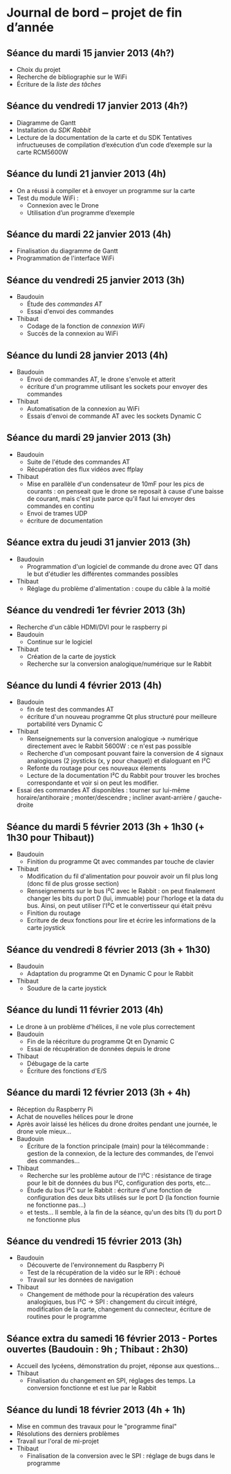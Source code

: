Journal de bord – projet de fin d’année
=======================================

Séance du mardi 15 janvier 2013 (4h?)
-------------------------------------
- Choix du projet
- Recherche de bibliographie sur le WiFi
- Écriture de la *liste des tâches*

Séance du vendredi 17 janvier 2013 (4h?)
----------------------------------------
- Diagramme de Gantt
- Installation du *SDK Rabbit*
- Lecture de la documentation de la carte et du SDK
 Tentatives infructueuses de compilation d’exécution d’un code d’exemple sur la carte RCM5600W

Séance du lundi 21 janvier 2013 (4h)
------------------------------------
- On a réussi à compiler et à envoyer un programme sur la carte
- Test du module WiFi :
    - Connexion avec le Drone
    - Utilisation d’un programme d’exemple

Séance du mardi 22 janvier 2013 (4h)
------------------------------------
- Finalisation du diagramme de Gantt
- Programmation de l'interface WiFi

Séance du vendredi 25 janvier 2013 (3h)
---------------------------------------
- Baudouin
    - Étude des *commandes AT*
    - Essai d'envoi des commandes
- Thibaut
    - Codage de la fonction de *connexion WiFi*
    - Succès de la connexion au WiFi

Séance du lundi 28 janvier 2013 (4h)
------------------------------------
- Baudouin
    - Envoi de commandes AT, le drone s'envole et atterit
    - écriture d'un programme utilisant les sockets pour envoyer des commandes
- Thibaut
    - Automatisation de la connexion au WiFi
    - Essais d'envoi de commande AT avec les sockets Dynamic C

Séance du mardi 29 janvier 2013 (3h)
------------------------------------
- Baudouin
    - Suite de l'étude des commandes AT
    - Récupération des flux vidéos avec ffplay
- Thibaut
    - Mise en parallèle d'un condensateur de 10mF pour les pics de courants : on penseait que le drone se reposait à cause d'une baisse de courant, mais c'est juste parce qu'il faut lui envoyer des commandes en continu
	- Envoi de trames UDP
	- écriture de documentation

Séance extra du jeudi 31 janvier 2013 (3h)
------------------------------------------
- Baudouin
    - Programmation d'un logiciel de commande du drone avec QT dans le but d'étudier les différentes commandes possibles
- Thibaut
    - Réglage du problème d'alimentation : coupe du câble à la moitié

Séance du vendredi 1er février 2013 (3h)
----------------------------------------
- Recherche d'un câble HDMI/DVI pour le raspberry pi
- Baudouin
    - Continue sur le logiciel
- Thibaut
    - Création de la carte de joystick
    - Recherche sur la conversion analogique/numérique sur le Rabbit

Séance du lundi 4 février 2013 (4h)
-----------------------------------
- Baudouin
	- fin de test des commandes AT
	- écriture d'un nouveau programme Qt plus structuré pour meilleure portabilité vers Dynamic C
- Thibaut
	- Renseignements sur la conversion analogique -> numérique directement avec le Rabbit 5600W : ce n'est pas possible
	- Recherche d'un composant pouvant faire la conversion de 4 signaux analogiques (2 joysticks (x, y pour chaque)) et dialoguant en I²C
	- Refonte du routage pour ces nouveaux élements
	- Lecture de la documentation I²C du Rabbit pour trouver les broches correspondante et voir si on peut les modifier.
- Essai des commandes AT disponibles : tourner sur lui-même horaire/antihoraire ; monter/descendre ; incliner avant-arrière / gauche-droite

Séance du mardi 5 février 2013 (3h + 1h30 (+ 1h30 pour Thibaut))
--------------------------------------------------------------
- Baudouin
	- Finition du programme Qt avec commandes par touche de clavier
- Thibaut
	- Modification du fil d'alimentation pour pouvoir avoir un fil plus long (donc fil de plus grosse section)
	- Renseignements sur le bus I²C avec le Rabbit : on peut finalement changer les bits du port D (lui, immuable) pour l'horloge et la data du bus. Ainsi, on peut utiliser l'I²C et le convertisseur qui était prévu
	- Finition du routage
	- Ecriture de deux fonctions pour lire et écrire les informations de la carte joystick

Séance du vendredi 8 février 2013 (3h + 1h30)
---------------------------------------------
- Baudouin
 	- Adaptation du programme Qt en Dynamic C pour le Rabbit
- Thibaut
	- Soudure de la carte joystick

Séance du lundi 11 février 2013 (4h)
------------------------------------
- Le drone à un problème d'hélices, il ne vole plus correctement
- Baudouin
 	- Fin de la réécriture du programme Qt en Dynamic C
 	- Essai de récupération de données depuis le drone
- Thibaut
	- Débugage de la carte
	- Écriture des fonctions d'E/S

Séance du mardi 12 février 2013 (3h + 4h)
-----------------------------------------
- Réception du Raspberry Pi
- Achat de nouvelles hélices pour le drone
- Après avoir laissé les hélices du drone droites pendant une journée, le drone vole mieux...
- Baudouin
	- Écriture de la fonction principale (main) pour la télécommande : gestion de la connexion, de la lecture des commandes, de l'envoi des commandes...
- Thibaut
	- Recherche sur les problème autour de l'I²C : résistance de tirage pour le bit de données du bus I²C, configuration des ports, etc...
	- Étude du bus I²C sur le Rabbit : écriture d'une fonction de configuration des deux bits utilisés sur le port D (la fonction fournie ne fonctionne pas...)
	- et tests... Il semble, à la fin de la séance, qu'un des bits (1) du port D ne fonctionne plus

Séance du vendredi 15 février 2013 (3h)
---------------------------------------
- Baudouin
	- Découverte de l'environnement du Raspberry Pi
	- Test de la récupération de la vidéo sur le RPi : échoué
	- Travail sur les données de navigation
- Thibaut
	- Changement de méthode pour la récupération des valeurs analogiques, bus I²C -> SPI : changement du circuit intégré, modification de la carte, changement du connecteur, écriture de routines pour le programme

Séance extra du samedi 16 février 2013 - Portes ouvertes (Baudouin : 9h ; Thibaut : 2h30)
-----------------------------------------------------------------------------------------
- Accueil des lycéens, démonstration du projet, réponse aux questions...
- Thibaut
	- Finalisation du changement en SPI, réglages des temps. La conversion fonctionne et est lue par le Rabbit

Séance du lundi 18 février 2013 (4h + 1h)
-----------------------------------------
- Mise en commun des travaux pour le "programme final"
- Résolutions des derniers problèmes
- Travail sur l'oral de mi-projet
- Thibaut
	- Finalisation de la conversion avec le SPI : réglage de bugs dans le programme
